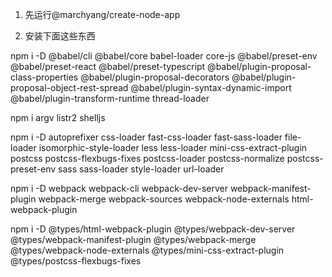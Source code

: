 1. 先运行@marchyang/create-node-app

2. 安装下面这些东西

npm i -D @babel/cli @babel/core babel-loader core-js @babel/preset-env @babel/preset-react @babel/preset-typescript @babel/plugin-proposal-class-properties @babel/plugin-proposal-decorators @babel/plugin-proposal-object-rest-spread @babel/plugin-syntax-dynamic-import @babel/plugin-transform-runtime
thread-loader

npm i argv listr2 shelljs

npm i -D autoprefixer css-loader fast-css-loader fast-sass-loader file-loader isomorphic-style-loader less less-loader mini-css-extract-plugin postcss postcss-flexbugs-fixes postcss-loader postcss-normalize postcss-preset-env sass sass-loader style-loader url-loader

npm i -D webpack webpack-cli webpack-dev-server webpack-manifest-plugin webpack-merge webpack-sources webpack-node-externals html-webpack-plugin

npm i -D @types/html-webpack-plugin @types/webpack-dev-server @types/webpack-manifest-plugin @types/webpack-merge @types/webpack-node-externals @types/mini-css-extract-plugin @types/postcss-flexbugs-fixes
